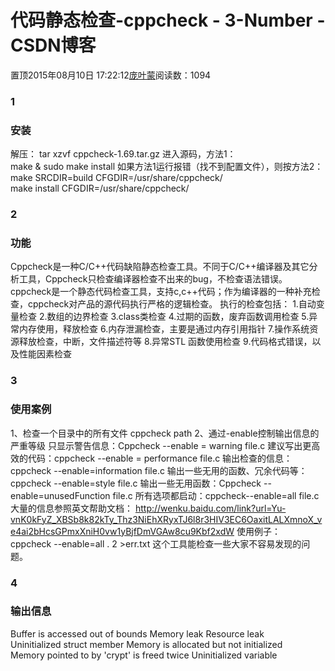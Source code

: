 
# 代码静态检查-cppcheck - 3-Number - CSDN博客


置顶2015年08月10日 17:22:12[庞叶蒙](https://me.csdn.net/pangyemeng)阅读数：1094


### 1
### 安装
解压：
tar xzvf cppcheck-1.69.tar.gz
进入源码，方法1：make & sudo make install
如果方法1运行报错（找不到配置文件），则按方法2：
make SRCDIR=build CFGDIR=/usr/share/cppcheck/
make install CFGDIR=/usr/share/cppcheck/
### 2
### 功能
Cppcheck是一种C/C++代码缺陷静态检查工具。不同于C/C++编译器及其它分析工具，Cppcheck只检查编译器检查不出来的bug，不检查语法错误。
cppcheck是一个静态代码检查工具，支持c,c++代码；作为编译器的一种补充检查，cppcheck对产品的源代码执行严格的逻辑检查。 执行的检查包括：
1.自动变量检查
2.数组的边界检查
3.class类检查
4.过期的函数，废弃函数调用检查
5.异常内存使用，释放检查
6.内存泄漏检查，主要是通过内存引用指针
7.操作系统资源释放检查，中断，文件描述符等
8.异常STL 函数使用检查
9.代码格式错误，以及性能因素检查
### 3
### 使用案例
1、检查一个目录中的所有文件 cppcheck path
2、通过-enable控制输出信息的严重等级
只显示警告信息：Cppcheck --enable = warning file.c
建议写出更高效的代码：cppcheck --enable = performance file.c
输出检查的信息：cppcheck --enable=information file.c
输出一些无用的函数、冗余代码等：cppcheck --enable=style file.c
输出一些无用函数：Cppcheck --enable=unusedFunction file.c
所有选项都启动：cppcheck--enable=all file.c
大量的信息参照英文帮助文档：
http://wenku.baidu.com/link?url=Yu-vnK0kFyZ_XBSb8k82kTy_Thz3NiEhXRyxTJ6l8r3HIV3EC6OaxitLALXmnoX_ve4ai2bHcsGPmxXniH0vw1yBjfDmVGAw8cu9Kbf2xdW
使用例子：
cppcheck --enable=all . 2 >err.txt
这个工具能检查一些大家不容易发现的问题。
### 4
### 输出信息
Buffer is accessed out of bounds
Memory leak
Resource leak
Uninitialized struct member
Memory is allocated but not initialized
Memory pointed to by 'crypt' is freed twice
Uninitialized variable

